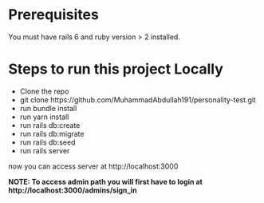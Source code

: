 <h1>Prerequisites</h1>
You must have rails 6 and ruby version > 2 installed.


<h1>Steps to run this project Locally</h1>
<ul>
	<li>Clone the repo</li>
	<li>git clone https://github.com/MuhammadAbdullah191/personality-test.git</li>
	<li>run bundle install</li>
	<li>run yarn install</li>
	<li>run rails db:create</li>
	<li>run rails db:migrate</li>
	<li>run rails db:seed</li>
	<li>run rails server</li>
</ul>
 now you can access server at http://localhost:3000

 <b>NOTE: To access admin path you will first have to login at http://localhost:3000/admins/sign_in</b>
 <br/>
<br/>


